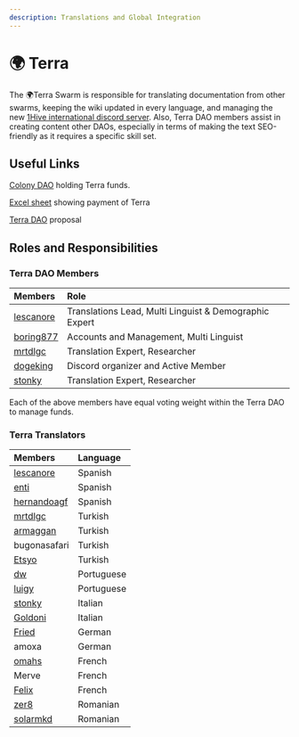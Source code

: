 ```yaml
---
description: Translations and Global Integration
---
```


# 🌍 Terra

The 🌍Terra Swarm is responsible for translating documentation from other swarms, keeping the wiki updated in every language, and managing the new [1Hive international discord server](https://discord.gg/gM8Cy8mcPm). Also, Terra DAO members assist in creating content other DAOs, especially in terms of making the text SEO-friendly as it requires a specific skill set.

## Useful Links

[Colony DAO](https://xdai.colony.io/colony/terra) holding Terra funds.

[Excel sheet](https://docs.google.com/spreadsheets/d/19BNKZDQe3kFDkSYu4Ql-9AO4LRkuLyk8G1XWcoNcuhU/edit?usp=sharing) showing payment of Terra

[Terra DAO](https://docs.google.com/document/d/1SC1FOmX3PA3A-Z8D9OEAalXKBFQJeWYAJHrVo310TyU/edit#heading=h.3sdj4z5mrep9) proposal

## Roles and Responsibilities

### Terra DAO Members

| Members | Role |
| :--- | :--- |
| [lescanore](https://forum.1hive.org/u/Escanor/summary) | Translations Lead, Multi Linguist & Demographic Expert |
| [boring877](https://forum.1hive.org/u/boring877/summary) | Accounts and Management, Multi Linguist |
| [mrtdlgc](https://forum.1hive.org/u/mrtdlgc/summary) | Translation Expert, Researcher |
| [dogeking](https://forum.1hive.org/u/dogeking/summary) | Discord organizer and Active Member |
| [stonky](https://forum.1hive.org/u/stonky/summary) | Translation Expert, Researcher |

Each of the above members have equal voting weight within the Terra DAO to manage funds.

### Terra Translators

| Members | Language |
| :--- | :--- |
| [lescanore](https://forum.1hive.org/u/escanor/summary) | Spanish |
| [enti](https://forum.1hive.org/u/eenti/activity) | Spanish |
| [hernandoagf](https://forum.1hive.org/u/hernandoagf/summary) | Spanish |
| [mrtdlgc](https://forum.1hive.org/u/mrtdlgc/summary) | Turkish |
| [armaggan](https://forum.1hive.org/u/armog/summary) | Turkish |
| bugonasafari | Turkish |
| [Etsyo](https://forum.1hive.org/u/etsyo/summary) | Turkish |
| [dw](https://forum.1hive.org/u/farmerd/summary) | Portuguese |
| [luigy](https://forum.1hive.org/u/luigy/summary) | Portuguese |
| [stonky](https://forum.1hive.org/u/stonky/summary) | Italian |
| [Goldoni](https://forum.1hive.org/u/goldoni/summary) | Italian |
| [Fried](https://forum.1hive.org/u/friedrengi/summary) | German |
| amoxa | German |
| [omahs](https://forum.1hive.org/u/omahs/summary) | French |
| Merve | French |
| [Felix](https://forum.1hive.org/u/felix/summary) | French |
| [zer8](https://forum.1hive.org/u/zer8/summary) | Romanian |
| [solarmkd](https://forum.1hive.org/u/solarmkd/summary) | Romanian |

